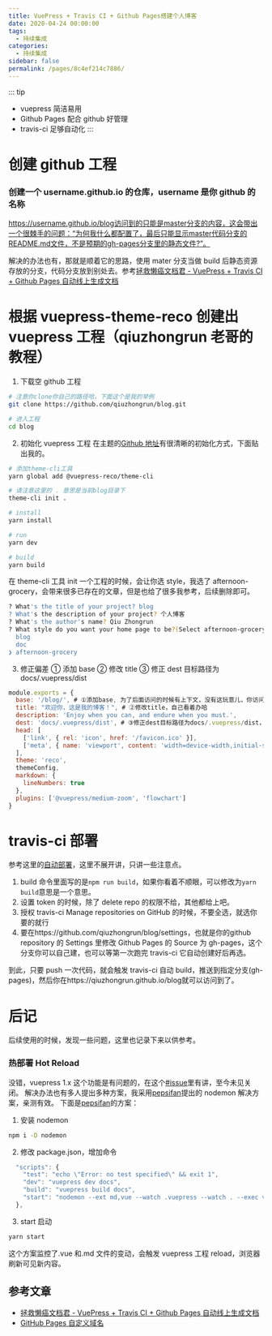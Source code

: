 ```yaml
---
title: VuePress + Travis CI + Github Pages搭建个人博客
date: 2020-04-24 00:00:00
tags:
  - 持续集成
categories:
  - 持续集成
sidebar: false
permalink: /pages/8c4ef214c7886/
---
```


::: tip

- vuepress 简洁易用
- Github Pages 配合 github 好管理
- travis-ci 足够自动化
  :::

# 创建 github 工程

### 创建一个 username.github.io 的仓库，username 是你 github 的名称

https://username.github.io/blog访问到的只能是master分支的内容，这会带出一个很棘手的问题：“为何我什么都配置了，最后只能显示master代码分支的README.md文件，不是预期的gh-pages分支里的静态文件?”。

解决的办法也有，那就是顺着它的思路，使用 mater 分支当做 build 后静态资源存放的分支，代码分支放到别处去。参考[拯救懒癌文档君 - VuePress + Travis CI + Github Pages 自动线上生成文档](https://juejin.im/post/5d0715f6f265da1ba56b1e01)

# 根据 vuepress-theme-reco 创建出 vuepress 工程（qiuzhongrun 老哥的教程）

1. 下载空 github 工程

```sh
# 注意你clone你自己的路径哈，下面这个是我的举例
git clone https://github.com/qiuzhongrun/blog.git

# 进入工程
cd blog
```

2. 初始化 vuepress 工程
   在主题的[Github 地址](https://github.com/vuepress-reco/vuepress-theme-reco)有很清晰的初始化方式，下面贴出我的。

```sh
# 添加theme-cli工具
yarn global add @vuepress-reco/theme-cli

# 请注意这里的 . 意思是当前blog目录下
theme-cli init .

# install
yarn install

# run
yarn dev

# build
yarn build
```

在 theme-cli 工具 init 一个工程的时候，会让你选 style，我选了 afternoon-grocery，会带来很多已存在的文章，但是也给了很多我参考，后续删除即可。

```sh
? What's the title of your project? blog
? What's the description of your project? 个人博客
? What's the author's name? Qiu Zhongrun
? What style do you want your home page to be?(Select afternoon-grocery, if you want to download wudeh's '午后南杂')
  blog
  doc
❯ afternoon-grocery
```

3. 修正偏差
   ① 添加 base
   ② 修改 title
   ③ 修正 dest 目标路径为 docs/.vuepress/dist

```javascript
module.exports = {
  base: '/blog/', # ①添加base, 为了后面访问的时候有上下文，没有这玩意儿，你访问就会出问题
  title: "欢迎你，这是我的博客！", # ②修改title，自己看着办哈
  description: 'Enjoy when you can, and endure when you must.',
  dest: 'docs/.vuepress/dist', # ③修正dest目标路径为docs/.vuepress/dist，这个必须和稍后的自动部署的local_dir保持一致
  head: [
    ['link', { rel: 'icon', href: '/favicon.ico' }],
    ['meta', { name: 'viewport', content: 'width=device-width,initial-scale=1,user-scalable=no' }]
  ],
  theme: 'reco',
  themeConfig,
  markdown: {
    lineNumbers: true
  },
  plugins: ['@vuepress/medium-zoom', 'flowchart']
}
```

# travis-ci 部署

参考这里的[自动部署](https://vuepress-theme-reco.wudeh.com/views/other/deploy.html#%E8%87%AA%E5%8A%A8%E9%83%A8%E7%BD%B2)，这里不展开讲，只讲一些注意点。

1. build 命令里面写的是`npm run build`，如果你看着不顺眼，可以修改为`yarn build`意思是一个意思。
2. 设置 token 的时候，除了 delete repo 的权限不给，其他都给上吧。
3. 授权 travis-ci Manage repositories on GitHub 的时候，不要全选，就选你要的就行
4. 要在https://github.com/qiuzhongrun/blog/settings，也就是你的github repository 的 Settings 里修改 Github Pages 的 Source 为 gh-pages，这个分支你可以自己建，也可以等第一次跑完 travis-ci 它自动创建好后再选。

到此，只要 push 一次代码，就会触发 travis-ci 自动 build，推送到指定分支(gh-pages)，然后你在https://qiuzhongrun.github.io/blog就可以访问到了。

# 后记

后续使用的时候，发现一些问题，这里也记录下来以供参考。

### 热部署 Hot Reload

没错，vuepress 1.x 这个功能是有问题的，在这个[#issue](https://github.com/vuejs/vuepress/issues/1283)里有讲，至今未见关闭。
解决办法也有多人提出多种方案，我采用[pepsifan](https://github.com/pepsifan)提出的 nodemon 解决方案，亲测有效。
下面是[pepsifan](https://github.com/pepsifan)的方案：

1. 安装 nodemon

```sh
npm i -D nodemon
```

2. 修改 package.json，增加命令

```javascript
  "scripts": {
    "test": "echo \"Error: no test specified\" && exit 1",
    "dev": "vuepress dev docs",
    "build": "vuepress build docs",
    "start": "nodemon --ext md,vue --watch .vuepress --watch . --exec vuepress dev docs" # 新增的启动命令
  },
```

3. start 启动

```sh
yarn start
```

这个方案监控了.vue 和.md 文件的变动，会触发 vuepress 工程 reload，浏览器刷新可见新内容。

## 参考文章

- [拯救懒癌文档君 - VuePress + Travis CI + Github Pages 自动线上生成文档](https://juejin.im/post/6844903869558816781)
- [GitHub Pages 自定义域名](https://juejin.im/post/6844903558106578957)
